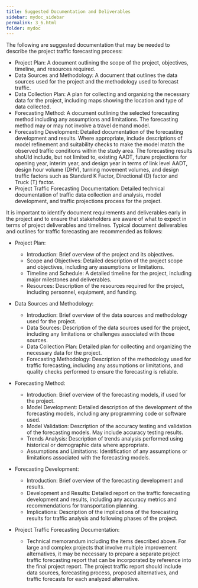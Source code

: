 ```yaml
---
title: Suggested Documentation and Deliverables
sidebar: mydoc_sidebar
permalink: 3_6.html
folder: mydoc
---
```


<style>
  div{text-align: left;}
  .entry-content ul li{ 
      list-style:circle;
      margin-left: 2rem;
      margin-top: 0;
      margin-bottom: 0;
}
</style>


The following are suggested documentation that may be needed to describe the project traffic forecasting process:
+ Project Plan: A document outlining the scope of the project, objectives, timeline, and resources required.
+ Data Sources and Methodology: A document that outlines the data sources used for the project and the methodology used to forecast traffic.
+ Data Collection Plan: A plan for collecting and organizing the necessary data for the project, including maps showing the location and type of data collected.
+ Forecasting Method: A document outlining the selected forecasting method including any assumptions and limitations. The forecasting method may or may not involve a travel demand model.
+ Forecasting Development: Detailed documentation of the forecasting development and results. Where appropriate, include descriptions of model refinement and suitability checks to make the model match the observed traffic conditions within the study area. The forecasting results shoUld include, but not limited to, existing AADT, future projections for opening year, interim year, and design year in terms of link level AADT, design hour volume (DHV), turning movement volumes, and design traffic factors such as Standard K Factor, Directional (D) factor and Truck (T) factor.
+ Project Traffic Forecasting Documentation: Detailed technical documentation of traffic data collection and analysis, model development, and traffic projections process for the project.

It is important to identify document requirements and deliverables early in the project and to ensure that stakeholders are aware of what to expect in terms of project deliverables and timelines. Typical document deliverables and outlines for traffic forecasting are recommended as follows:

+ Project Plan:
<div class="entry-content">
  <ul>
  <li>Introduction: Brief overview of the project and its objectives.</li>
  <li>Scope and Objectives: Detailed description of the project scope and objectives, including any assumptions or limitations.</li>
  <li>Timeline and Schedule: A detailed timeline for the project, including major milestones and deliverables.</li>
  <li>Resources: Description of the resources required for the project, including personnel, equipment, and funding.</li>
  </ul>
</div>

+ Data Sources and Methodology:
<div class="entry-content">
  <ul>
  <li>Introduction: Brief overview of the data sources and methodology used for the project.</li>
  <li>Data Sources: Description of the data sources used for the project, including any limitations or challenges associated with those sources.</li>
  <li>Data Collection Plan: Detailed plan for collecting and organizing the necessary data for the project.</li>
  <li>Forecasting Methodology: Description of the methodology used for traffic forecasting, including any assumptions or limitations, and quality checks performed to ensure the forecasting is reliable.</li>
  </ul>
</div>

+ Forecasting Method:
<div class="entry-content">
  <ul>
  <li>Introduction: Brief overview of the forecasting models, if used for the project.</li>
  <li>Model Development: Detailed description of the development of the forecasting models, including any programming code or software used.</li>
  <li>Model Validation: Description of the accuracy testing and validation of the forecasting models. May include accuracy testing results.</li>
  <li>Trends Analysis: Description of trends analysis performed using historical or demographic data where appropriate. </li>
  <li>Assumptions and Limitations: Identification of any assumptions or limitations associated with the forecasting models.</li>
  </ul>
</div>

+ Forecasting Development:
<div class="entry-content">
  <ul>
  <li>Introduction: Brief overview of the forecasting development and results.</li>
  <li>Development and Results: Detailed report on the traffic forecasting development and results, including any accuracy metrics and recommendations for transportation planning.</li>
  <li>Implications: Description of the implications of the forecasting results for traffic analysis and following phases of the project.</li>
  </ul>
</div>

+ Project Traffic Forecasting Documentation:
<div class="entry-content">
  <ul>
  <li>Technical memorandum including the items described above. For large and complex projects that involve multiple improvement alternatives, it may be necessary to prepare a separate project traffic forecasting report that can be incorporated by reference into the final project report. The project traffic report should include data sources, forecasting process, proposed alternatives, and traffic forecasts for each analyzed alternative.</li>
  </ul>
</div>